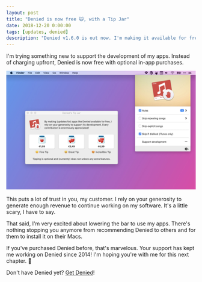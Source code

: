 ```yaml
---
layout: post
title: "Denied is now free 🙀, with a Tip Jar"
date: 2018-12-20 0:00:00
tags: [updates, denied]
description: "Denied v1.6.0 is out now. I'm making it available for free, with a Tip Jar to support its development. "
---
```


I'm trying something new to support the development of my apps. Instead of charging upfront, Denied is now free with optional in-app purchases.

![Screenshot of Denied with the Tip Jar visible](/assets/img/news/denied-tipjar.jpg)

This puts a lot of trust in you, my customer. I rely on your generosity to generate enough revenue to continue working on my software. It's a little scary, I have to say.

That said, I'm very excited about lowering the bar to use my apps. There's nothing stopping you anymore from recommending Denied to others and for them to install it on their Macs.

If you've purchased Denied before, that's marvelous. Your support has kept me working on Denied since 2014! I'm hoping you're with me for this next chapter. 🤟

Don't have Denied yet? [Get Denied](/denied/appstore)!
